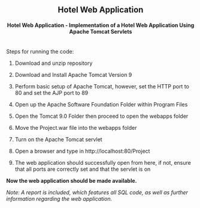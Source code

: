 <div align="center">
<a href="https://github.com/rdedo099/Portfolio/tree/main/Hotel%20Web%20Application">
</a>
<h2>Hotel Web Application</h3>
<h4>Hotel Web Application - Implementation of a Hotel Web Application Using Apache Tomcat Servlets</h4>
</div>
<div>
<p>
<br/>
Steps for running the code:

1. Download and unzip repository

2. Download and Install Apache Tomcat Version 9

3. Perform basic setup of Apache Tomcat, however, set the HTTP port to 80 and set the AJP port to 89

4. Open up the Apache Software Foundation Folder within Program Files

5. Open the Tomcat 9.0 Folder then proceed to open the webapps folder

6. Move the Project.war file into the webapps folder

7. Turn on the Apache Tomcat servlet

8. Open a browser and type in http://localhost:80/Project

9. The web application should successfully open from here, if not, ensure that all ports are correctly set and that the servlet is on

<b>Now the web application should be made available. </b>

<i>Note: A report is included, which features all SQL code, as well as further information regarding the web application.</i>
</p>
</div>
